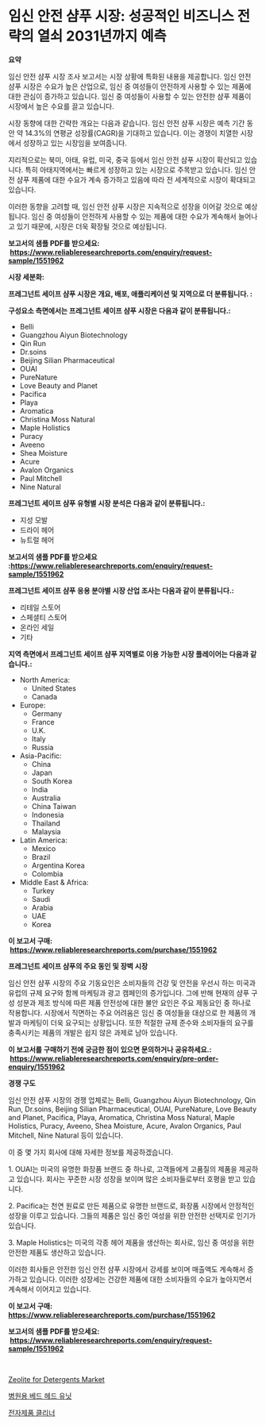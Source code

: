 <p><h1>임신 안전 샴푸 시장: 성공적인 비즈니스 전략의 열쇠 2031년까지 예측</h1></p><p><strong>요약</strong></p>
<p><p>임신 안전 샴푸 시장 조사 보고서는 시장 상황에 특화된 내용을 제공합니다. 임신 안전 샴푸 시장은 수요가 높은 산업으로, 임신 중 여성들이 안전하게 사용할 수 있는 제품에 대한 관심이 증가하고 있습니다. 임신 중 여성들이 사용할 수 있는 안전한 샴푸 제품이 시장에서 높은 수요를 끌고 있습니다.</p><p>시장 동향에 대한 간략한 개요는 다음과 같습니다. 임신 안전 샴푸 시장은 예측 기간 동안 약 14.3%의 연평균 성장률(CAGR)을 기대하고 있습니다. 이는 경쟁이 치열한 시장에서 성장하고 있는 시장임을 보여줍니다.</p><p>지리적으로는 북미, 아태, 유럽, 미국, 중국 등에서 임신 안전 샴푸 시장이 확산되고 있습니다. 특히 아태지역에서는 빠르게 성장하고 있는 시장으로 주목받고 있습니다. 임신 안전 샴푸 제품에 대한 수요가 계속 증가하고 있음에 따라 전 세계적으로 시장이 확대되고 있습니다.</p><p>이러한 동향을 고려할 때, 임신 안전 샴푸 시장은 지속적으로 성장을 이어갈 것으로 예상됩니다. 임신 중 여성들이 안전하게 사용할 수 있는 제품에 대한 수요가 계속해서 늘어나고 있기 때문에, 시장은 더욱 확장될 것으로 예상됩니다.</p></p>
<p><strong>보고서의 샘플 PDF를 받으세요: &nbsp;<a href="https://www.reliableresearchreports.com/enquiry/request-sample/1551962">https://www.reliableresearchreports.com/enquiry/request-sample/1551962</a></strong></p>
<p><strong>시장 세분화:</strong></p>
<p><strong> 프레그넌트 세이프 샴푸 시장은 개요, 배포, 애플리케이션 및 지역으로 더 분류됩니다. :</strong></p>
<p><strong>구성요소 측면에서는 프레그넌트 세이프 샴푸 시장은 다음과 같이 분류됩니다.:</strong></p>
<p><ul><li>Belli</li><li>Guangzhou Aiyun Biotechnology</li><li>Qin Run</li><li>Dr.soins</li><li>Beijing Silian Pharmaceutical</li><li>OUAI</li><li>PureNature</li><li>Love Beauty and Planet</li><li>Pacifica</li><li>Playa</li><li>Aromatica</li><li>Christina Moss Natural</li><li>Maple Holistics</li><li>Puracy</li><li>Aveeno</li><li>Shea Moisture</li><li>Acure</li><li>Avalon Organics</li><li>Paul Mitchell</li><li>Nine Natural</li></ul></p>
<p><strong> 프레그넌트 세이프 샴푸 유형별 시장 분석은 다음과 같이 분류됩니다.:</strong></p>
<p><ul><li>지성 모발</li><li>드라이 헤어</li><li>뉴트럴 헤어</li></ul></p>
<p><strong>보고서의 샘플 PDF를 받으세요 :<a href="https://www.reliableresearchreports.com/enquiry/request-sample/1551962">https://www.reliableresearchreports.com/enquiry/request-sample/1551962</a></strong></p>
<p><strong> 프레그넌트 세이프 샴푸 응용 분야별 시장 산업 조사는 다음과 같이 분류됩니다.:</strong></p>
<p><ul><li>리테일 스토어</li><li>스페셜티 스토어</li><li>온라인 세일</li><li>기타</li></ul></p>
<p><strong>지역 측면에서 프레그넌트 세이프 샴푸 지역별로 이용 가능한 시장 플레이어는 다음과 같습니다.:</strong></p>
<p><ul>
    <li>
        North America:
        <ul>
            <li>United States</li>
            <li>Canada</li>
        </ul>
    </li>
    <li>
        Europe:
        <ul>
            <li>Germany</li>
            <li>France</li>
            <li>U.K.</li>
            <li>Italy</li>
            <li>Russia</li>
        </ul>
    </li>
    <li>
        Asia-Pacific:
        <ul>
            <li>China</li>
            <li>Japan</li>
            <li>South Korea</li>
            <li>India</li>
            <li>Australia</li>
            <li>China Taiwan</li>
            <li>Indonesia</li>
            <li>Thailand</li>
            <li>Malaysia</li>
        </ul>
    </li>
    <li>
        Latin America:
        <ul>
            <li>Mexico</li>
            <li>Brazil</li>
            <li>Argentina Korea</li>
            <li>Colombia</li>
        </ul>
    </li>
    <li>
        Middle East & Africa:
        <ul>
            <li>Turkey</li>
            <li>Saudi</li>
            <li>Arabia</li>
            <li>UAE</li>
            <li>Korea</li>
        </ul>
    </li>
    </ul></p>
<p><strong>이 보고서 구매: &nbsp;<a href="https://www.reliableresearchreports.com/purchase/1551962">https://www.reliableresearchreports.com/purchase/1551962</a></strong></p>
<p><strong>프레그넌트 세이프 샴푸의 주요 동인 및 장벽 시장</strong></p>
<p><p>임신 안전 샴푸 시장의 주요 기동요인은 소비자들의 건강 및 안전을 우선시 하는 미국과 유럽의 규제 요구와 함께 마케팅과 광고 캠페인의 증가입니다. 그에 반해 현재의 샴푸 구성 성분과 제조 방식에 따른 제품 안전성에 대한 불안 요인은 주요 제동요인 중 하나로 작용합니다. 시장에서 직면하는 주요 어려움은 임신 중 여성들을 대상으로 한 제품의 개발과 마케팅이 더욱 요구되는 상황입니다. 또한 적절한 규제 준수와 소비자들의 요구를 충족시키는 제품의 개발은 쉽지 않은 과제로 남아 있습니다.</p></p>
<p><strong>이 보고서를 구매하기 전에 궁금한 점이 있으면 문의하거나 공유하세요.: &nbsp;<a href="https://www.reliableresearchreports.com/enquiry/pre-order-enquiry/1551962">https://www.reliableresearchreports.com/enquiry/pre-order-enquiry/1551962</a></strong></p>
<p><strong>경쟁 구도</strong></p>
<p><p>임신 안전 샴푸 시장의 경쟁 업체로는 Belli, Guangzhou Aiyun Biotechnology, Qin Run, Dr.soins, Beijing Silian Pharmaceutical, OUAI, PureNature, Love Beauty and Planet, Pacifica, Playa, Aromatica, Christina Moss Natural, Maple Holistics, Puracy, Aveeno, Shea Moisture, Acure, Avalon Organics, Paul Mitchell, Nine Natural 등이 있습니다. </p><p>이 중 몇 가지 회사에 대해 자세한 정보를 제공하겠습니다. </p><p>1. OUAI는 미국의 유명한 화장품 브랜드 중 하나로, 고객들에게 고품질의 제품을 제공하고 있습니다. 회사는 꾸준한 시장 성장을 보이며 많은 소비자들로부터 호평을 받고 있습니다.</p><p>2. Pacifica는 천연 원료로 만든 제품으로 유명한 브랜드로, 화장품 시장에서 안정적인 성장을 이루고 있습니다. 그들의 제품은 임신 중인 여성을 위한 안전한 선택지로 인기가 있습니다.</p><p>3. Maple Holistics는 미국의 각종 헤어 제품을 생산하는 회사로, 임신 중 여성을 위한 안전한 제품도 생산하고 있습니다. </p><p>이러한 회사들은 안전한 임신 안전 샴푸 시장에서 강세를 보이며 매출액도 계속해서 증가하고 있습니다. 이러한 성장세는 건강한 제품에 대한 소비자들의 수요가 높아지면서 계속해서 이어지고 있습니다.</p></p>
<p><strong>이 보고서 구매: &nbsp; <a href="https://www.reliableresearchreports.com/purchase/1551962">https://www.reliableresearchreports.com/purchase/1551962</a></strong></p>
<p><strong>보고서의 샘플 PDF를 받으세요: &nbsp;<a href="https://www.reliableresearchreports.com/enquiry/request-sample/1551962">https://www.reliableresearchreports.com/enquiry/request-sample/1551962</a></strong><strong></strong></p>
<p>&nbsp;</p>
<p><p><a href="https://valiant-lunge-8fe.notion.site/Zeolite-for-Detergents-Market-Size-Global-Industry-Overview-Market-Segmentation-and-Forecast-2024-fd18939adb744a26a391384da13e6aea">Zeolite for Detergents Market</a></p><p><a href="https://github.com/fernandotryO5lson96765/Market-Research-Report-List-1/blob/main/71770946994.md">병원용 베드 헤드 유닛</a></p><p><a href="https://github.com/CliftonFisher9067/Market-Research-Report-List-1/blob/main/17973346993.md">전자제품 클리너</a></p></p>